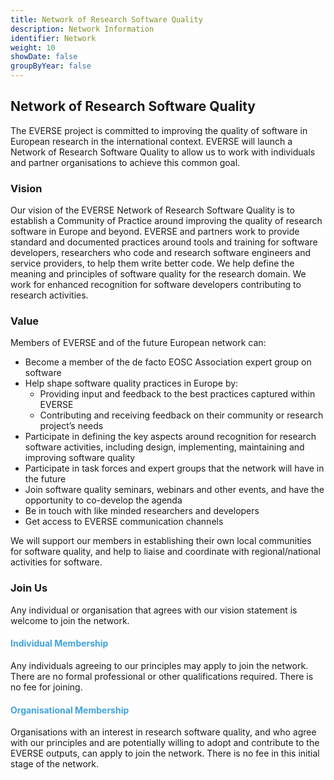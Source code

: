 ```yaml
---
title: Network of Research Software Quality
description: Network Information
identifier: Network
weight: 10
showDate: false
groupByYear: false
---
```


## Network of Research Software Quality ##

The EVERSE project is committed to improving the quality of software in European research in the international context. EVERSE will launch a Network of Research Software Quality to allow us to work with individuals and partner organisations to achieve this common goal.

### Vision ###
Our vision of the EVERSE Network of Research Software Quality is to establish a Community of Practice around improving the quality of research software in Europe and beyond. EVERSE and partners work to provide standard and documented practices around tools and training for software developers, researchers who code and research software engineers and service providers, to help them write better code. We help define the meaning and principles of software quality for the research domain. We work for enhanced recognition for software developers contributing to research activities.

[//]: <> (add picture/banner?)

### Value ###
Members of EVERSE and of the future European network can:

* Become a member of the de facto EOSC Association expert group on software
* Help shape software quality practices in Europe by:
    * Providing input and feedback to the  best practices captured within EVERSE 
    * Contributing and receiving feedback on their community or research project’s needs
* Participate in defining the key aspects around recognition for research software activities, including design, implementing, maintaining and improving software quality
* Participate in task forces and expert groups that the network will have in the future
* Join software quality seminars, webinars and other events, and have the opportunity to co-develop the agenda
* Be in touch with like minded researchers and developers
* Get access to EVERSE communication channels


We will support our members in establishing their own local communities for software quality, and help to liaise and coordinate with regional/national activities for software.

### Join Us ###
Any individual or organisation that agrees with our vision statement is welcome to join the network.

#### <font color="40A3DC"> Individual Membership </font> ####
Any individuals agreeing to our principles may apply to join the network. There are no formal professional or other qualifications required. There is no fee for joining.

#### <font color="40A3DC"> Organisational Membership </font> ####
Organisations with an interest in research software quality, and who agree with our principles and are potentially willing to adopt and contribute to the EVERSE outputs, can apply to join the network. There is no fee in this initial stage of the network.
